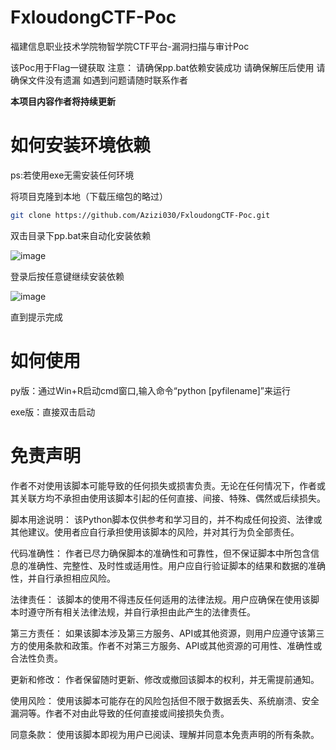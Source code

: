 # FxloudongCTF-Poc

福建信息职业技术学院物智学院CTF平台-漏洞扫描与审计Poc

该Poc用于Flag一键获取
注意：
请确保pp.bat依赖安装成功
请确保解压后使用
请确保文件没有遗漏
如遇到问题请随时联系作者

**本项目内容作者将持续更新**

# 如何安装环境依赖

ps:若使用exe无需安装任何环境

将项目克隆到本地（下载压缩包的略过）

```bash
git clone https://github.com/Azizi030/FxloudongCTF-Poc.git
```

双击目录下pp.bat来自动化安装依赖

![image](https://github.com/Azizi030/FxloudongCTF-Poc/assets/111863057/e6c5292d-34d7-4200-9f00-97502d684398)

登录后按任意键继续安装依赖

![image](https://github.com/Azizi030/FxloudongCTF-Poc/assets/111863057/ed983b16-d3d9-4cf8-b32f-ccc55ff8fafc)

直到提示完成

# 如何使用

py版：通过Win+R启动cmd窗口,输入命令“python [pyfilename]”来运行

exe版：直接双击启动

# 免责声明

作者不对使用该脚本可能导致的任何损失或损害负责。无论在任何情况下，作者或其关联方均不承担由使用该脚本引起的任何直接、间接、特殊、偶然或后续损失。

脚本用途说明： 该Python脚本仅供参考和学习目的，并不构成任何投资、法律或其他建议。使用者应自行承担使用该脚本的风险，并对其行为负全部责任。

代码准确性： 作者已尽力确保脚本的准确性和可靠性，但不保证脚本中所包含信息的准确性、完整性、及时性或适用性。用户应自行验证脚本的结果和数据的准确性，并自行承担相应风险。

法律责任： 该脚本的使用不得违反任何适用的法律法规。用户应确保在使用该脚本时遵守所有相关法律法规，并自行承担由此产生的法律责任。

第三方责任： 如果该脚本涉及第三方服务、API或其他资源，则用户应遵守该第三方的使用条款和政策。作者不对第三方服务、API或其他资源的可用性、准确性或合法性负责。

更新和修改： 作者保留随时更新、修改或撤回该脚本的权利，并无需提前通知。

使用风险： 使用该脚本可能存在的风险包括但不限于数据丢失、系统崩溃、安全漏洞等。作者不对由此导致的任何直接或间接损失负责。

同意条款： 使用该脚本即视为用户已阅读、理解并同意本免责声明的所有条款。

